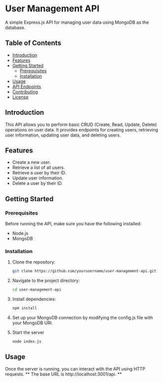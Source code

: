 # User Management API

A simple Express.js API for managing user data using MongoDB as the database.

## Table of Contents

- [Introduction](#introduction)
- [Features](#features)
- [Getting Started](#getting-started)
  - [Prerequisites](#prerequisites)
  - [Installation](#installation)
- [Usage](#usage)
- [API Endpoints](#api-endpoints)
- [Contributing](#contributing)
- [License](#license)

## Introduction

This API allows you to perform basic CRUD (Create, Read, Update, Delete) operations on user data. It provides endpoints for creating users, retrieving user information, updating user data, and deleting users.

## Features

- Create a new user.
- Retrieve a list of all users.
- Retrieve a user by their ID.
- Update user information.
- Delete a user by their ID.

## Getting Started

### Prerequisites

Before running the API, make sure you have the following installed:

- Node.js
- MongoDB

### Installation

1. Clone the repository:

   ```bash
   git clone https://github.com/yourusername/user-management-api.git

2. Navigate to the project directory:

   ```bash
   cd user-management-api
   
3. Install dependencies:

   ```bash
   npm install
   
4. Set up your MongoDB connection by modifying the config.js file with your MongoDB URI.
   
5. Start the server
    ```bash
   node index.js

## Usage
Once the server is running, you can interact with the API using HTTP requests. ** The base URL is http://localhost:3001/api. **
